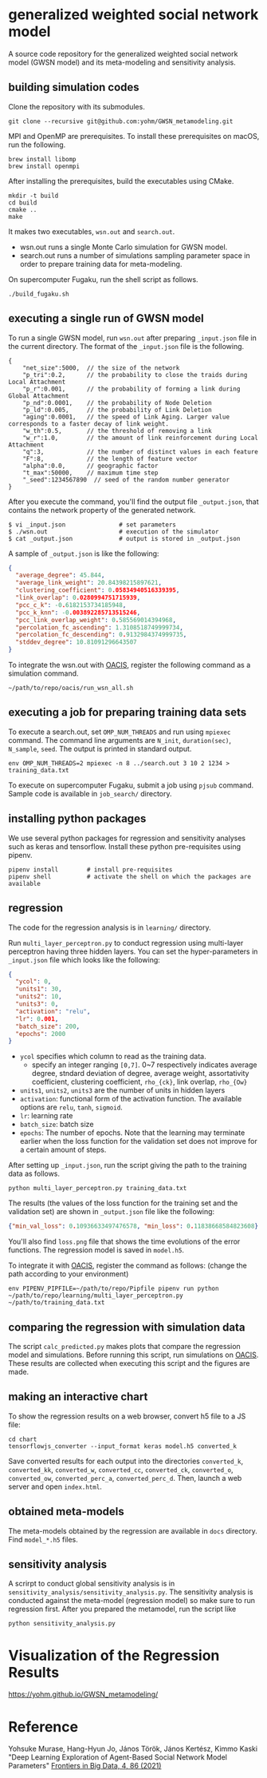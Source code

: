 # generalized weighted social network model

A source code repository for the generalized weighted social network model (GWSN model) and its meta-modeling and sensitivity analysis.

## building simulation codes

Clone the repository with its submodules.

```shell
git clone --recursive git@github.com:yohm/GWSN_metamodeling.git
```

MPI and OpenMP are prerequisites. To install these prerequisites on macOS, run the following.

```shell
brew install libomp
brew install openmpi
```

After installing the prerequisites, build the executables using CMake.

```shell
mkdir -t build
cd build
cmake ..
make
```

It makes two executables, `wsn.out` and `search.out`.

- wsn.out runs a single Monte Carlo simulation for GWSN model.
- search.out runs a number of simulations sampling parameter space in order to prepare training data for meta-modeling.

On supercomputer Fugaku, run the shell script as follows.

```shell
./build_fugaku.sh
```

## executing a single run of GWSN model

To run a single GWSN model, run `wsn.out` after preparing `_input.json` file in the current directory. The format of the `_input.json` file is the following.

```jsonc:_input.jsonc
{
    "net_size":5000,  // the size of the network
    "p_tri":0.2,      // the probability to close the traids during Local Attachment
    "p_r":0.001,      // the probability of forming a link during Global Attachment
    "p_nd":0.0001,    // the probability of Node Deletion
    "p_ld":0.005,     // the probability of Link Deletion
    "aging":0.0001,   // the speed of Link Aging. Larger value corresponds to a faster decay of link weight.
    "w_th":0.5,       // the threshold of removing a link
    "w_r":1.0,        // the amount of link reinforcement during Local Attachment
    "q":3,            // the number of distinct values in each feature
    "F":8,            // the length of feature vector
    "alpha":0.0,      // geographic factor
    "t_max":50000,    // maximum time step
    "_seed":1234567890  // seed of the random number generator
}
```

After you execute the command, you'll find the output file `_output.json`, that contains the network property of the generated network.

```shell
$ vi _input.json               # set parameters
$ ./wsn.out                    # execution of the simulator
$ cat _output.json             # output is stored in _output.json
```

A sample of `_output.json` is like the following:

```json:_output.json
{
  "average_degree": 45.844,
  "average_link_weight": 20.84398215897621,
  "clustering_coefficient": 0.05834940516339395,
  "link_overlap": 0.0280994751715939,
  "pcc_c_k": -0.6182153734185948,
  "pcc_k_knn": -0.003892285713515246,
  "pcc_link_overlap_weight": 0.585569014394968,
  "percolation_fc_ascending": 1.3108518749999734,
  "percolation_fc_descending": 0.9132984374999735,
  "stddev_degree": 10.81091296643507
}
```

To integrate the wsn.out with [OACIS](https://github.com/crest-cassia/oacis), register the following command as a simulation command.

```shell
~/path/to/repo/oacis/run_wsn_all.sh
```

## executing a job for preparing training data sets

To execute a search.out, set `OMP_NUM_THREADS` and run using `mpiexec` command.
The command line arguments are `N_init`, `duration(sec)`, `N_sample`, `seed`. The output is printed in standard output.

```shell
env OMP_NUM_THREADS=2 mpiexec -n 8 ../search.out 3 10 2 1234 > training_data.txt
```

To execute on supercomputer Fugaku, submit a job using `pjsub` command. Sample code is available in `job_search/` directory.

## installing python packages

We use several python packages for regression and sensitivity analyses such as keras and tensorflow.
Install these python pre-requisites using pipenv.

```shell
pipenv install        # install pre-requisites
pipenv shell          # activate the shell on which the packages are available
```

## regression

The code for the regression analysis is in `learning/` directory.

Run `multi_layer_perceptron.py` to conduct regression using multi-layer perceptron having three hidden layers.
You can set the hyper-parameters in `_input.json` file which looks like the following:

```json:_input.json
{
  "ycol": 0,
  "units1": 30,
  "units2": 10,
  "units3": 0,
  "activation": "relu",
  "lr": 0.001,
  "batch_size": 200,
  "epochs": 2000
}
```

- `ycol` specifies which column to read as the training data.
  - specify an integer ranging `[0,7]`. 0~7 respectively indicates average degree, stndard deviation of degree, average weight, assortativity coefficient, clustering coefficient, `rho_{ck}`, link overlap, `rho_{Ow}`
- `units1`, `units2`, `units3` are the number of units in hidden layers
- `activation`: functional form of the activation function. The available options are `relu`, `tanh`, `sigmoid`.
- `lr`: learning rate
- `batch_size`: batch size
- `epochs`: The number of epochs. Note that the learning may terminate earlier when the loss function for the validation set does not improve for a certain amount of steps.

After setting up `_input.json`, run the script giving the path to the training data as follows.

```shell
python multi_layer_perceptron.py training_data.txt
```

The results (the values of the loss function for the training set and the validation set) are shown in `_output.json` file like the following:

```json:_output.json
{"min_val_loss": 0.10936633497476578, "min_loss": 0.11838668584823608}
```

You'll also find `loss.png` file that shows the time evolutions of the error functions. The regression model is saved in `model.h5`.

To integrate it with [OACIS](https://github.com/crest-cassia/oacis), register the command as follows: (change the path according to your environment)

```
env PIPENV_PIPFILE=~/path/to/repo/Pipfile pipenv run python ~/path/to/repo/learning/multi_layer_perceptron.py ~/path/to/training_data.txt
```

## comparing the regression with simulation data

The script `calc_predicted.py` makes plots that compare the regression model and simulations.
Before running this script, run simulations on [OACIS](https://github.com/crest-cassia/oacis). These results are collected when executing this script and the figures are made.

## making an interactive chart

To show the regression results on a web browser, convert h5 file to a JS file:

```
cd chart
tensorflowjs_converter --input_format keras model.h5 converted_k
```

Save converted results for each output into the directories `converted_k`, `converted_kk`, `converted_w`, `converted_cc`, `converted_ck`, `converted_o`, `converted_ow`, `converted_perc_a`, `converted_perc_d`.
Then, launch a web server and open `index.html`.

## obtained meta-models

The meta-models obtained by the regression are available in `docs` directory. Find `model_*.h5` files.

## sensitivity analysis

A scrirpt to conduct global sensitivity analysis is in `sensitivity_analysis/sensitivity_analysis.py`. The sensitivity analysis is conducted against the meta-model (regression model) so make sure to run regression first.
After you prepared the metamodel, run the script like

```shell
python sensitivity_analysis.py
```

# Visualization of the Regression Results

https://yohm.github.io/GWSN_metamodeling/

# Reference

Yohsuke Murase, Hang-Hyun Jo, János Török, János Kertész, Kimmo Kaski
"Deep Learning Exploration of Agent-Based Social Network Model Parameters"
[Frontiers in Big Data, 4, 86 (2021)](https://doi.org/10.3389/fdata.2021.739081)
